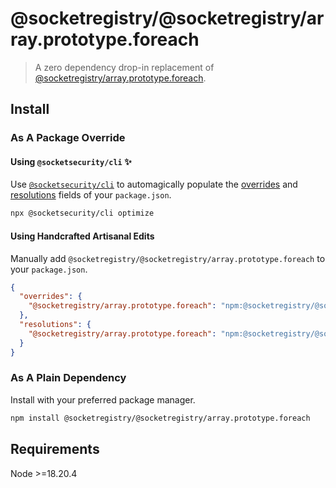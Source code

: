 # @socketregistry/@socketregistry/array.prototype.foreach

> A zero dependency drop-in replacement of
> [@socketregistry/array.prototype.foreach](https://www.npmjs.com/package/@socketregistry/array.prototype.foreach).

## Install

### As A Package Override

#### Using `@socketsecurity/cli` :sparkles:

Use [`@socketsecurity/cli`](https://www.npmjs.com/package/@socketsecurity/cli)
to automagically populate the
[overrides](https://docs.npmjs.com/cli/v9/configuring-npm/package-json#overrides)
and [resolutions](https://yarnpkg.com/configuration/manifest#resolutions) fields
of your `package.json`.

```sh
npx @socketsecurity/cli optimize
```

#### Using Handcrafted Artisanal Edits

Manually add `@socketregistry/@socketregistry/array.prototype.foreach` to your
`package.json`.

```json
{
  "overrides": {
    "@socketregistry/array.prototype.foreach": "npm:@socketregistry/@socketregistry/array.prototype.foreach@^1"
  },
  "resolutions": {
    "@socketregistry/array.prototype.foreach": "npm:@socketregistry/@socketregistry/array.prototype.foreach@^1"
  }
}
```

### As A Plain Dependency

Install with your preferred package manager.

```sh
npm install @socketregistry/@socketregistry/array.prototype.foreach
```

## Requirements

Node &gt;=18.20.4
